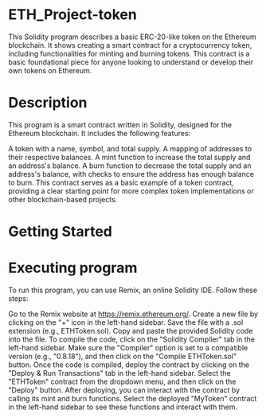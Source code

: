 # ETH_Project-token
This Solidity program describes a basic ERC-20-like token on the Ethereum blockchain. It shows creating a smart contract for a cryptocurrency token, including functionalities for minting and burning tokens. This contract is a basic foundational piece for anyone looking to understand or develop their own tokens on Ethereum.
# Description
This program is a smart contract written in Solidity, designed for the Ethereum blockchain. It includes the following features:

A token with a name, symbol, and total supply.
A mapping of addresses to their respective balances.
A mint function to increase the total supply and an address's balance.
A burn function to decrease the total supply and an address's balance, with checks to ensure the address has enough balance to burn.
This contract serves as a basic example of a token contract, providing a clear starting point for more complex token implementations or other blockchain-based projects.
# Getting Started
# Executing program
To run this program, you can use Remix, an online Solidity IDE. Follow these steps:

Go to the Remix website at https://remix.ethereum.org/.
Create a new file by clicking on the "+" icon in the left-hand sidebar. Save the file with a .sol extension (e.g., ETHToken.sol).
Copy and paste the provided Solidity code into the file.
To compile the code, click on the "Solidity Compiler" tab in the left-hand sidebar. Make sure the "Compiler" option is set to a compatible version (e.g., "0.8.18"), and then click on the "Compile ETHToken.sol" button.
Once the code is compiled, deploy the contract by clicking on the "Deploy & Run Transactions" tab in the left-hand sidebar. Select the "ETHToken" contract from the dropdown menu, and then click on the "Deploy" button.
After deploying, you can interact with the contract by calling its mint and burn functions. Select the deployed "MyToken" contract in the left-hand sidebar to see these functions and interact with them.
